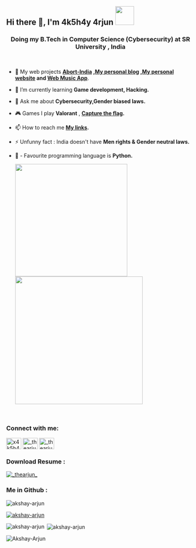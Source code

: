 <h2 align="left"> Hi there 👋, I'm 4k5h4y 4rjun <img src="https://media.giphy.com/media/mGcNjsfWAjY5AEZNw6/giphy.gif" width="50"></h2>



<h3 align="center">Doing my B.Tech in Computer Science (Cybersecurity) at SR University , India</h3>
<br />



- 🔭 My web projects **[Abort-India](https://abort-india.vercel.app) ,[My personal blog](https://akshay-blog.vercel.app) ,[My personal website](https://akshay-arjun.vercel.app) and [Web Music App](https://plays-music.vercel.app)**.

- 🌱 I’m currently learning **Game development, Hacking.**

- 💬 Ask me about **Cybersecurity,Gender biased laws.**

- 🎮 Games I play **Valorant** , **[Capture the flag](https://app.hackthebox.com/profile/425207).**

- 📫 How to reach me **[My links](https://bit.ly/AKSHAYARJUN).**

- ⚡ Unfunny fact : India doesn't have **Men rights & Gender neutral laws.**

- 🐍 - Favourite programming language is **Python.**

   <img src="https://imgs.xkcd.com/comics/python.png" width="300"> <img src=https://media.giphy.com/media/3oEjHWpiVIOGXT5l9m/giphy.gif width="341">
   
</br>
<h3 align="left">Connect with me:</h3>
<p align="left">
<a href="https://twitter.com/akshayvollala" target="blank"><img align="center" src="https://raw.githubusercontent.com/rahuldkjain/github-profile-readme-generator/master/src/images/icons/Social/twitter.svg" alt="x4k5h4yx" height="30" width="40" /></a>
<!--
<a href="https://codesandbox.com/akshay-arjun" target="blank"><img align="center" src="https://raw.githubusercontent.com/rahuldkjain/github-profile-readme-generator/master/src/images/icons/Social/codesandbox.svg" alt="akshay-arjun" height="30" width="40" /></a>
-->
<a href="https://instagram.com/akshayarjun_" target="blank"><img align="center" src="https://raw.githubusercontent.com/rahuldkjain/github-profile-readme-generator/master/src/images/icons/Social/instagram.svg" alt="_thearjun_" height="30" width="40" /></a>
<a href="https://www.linkedin.com/in/akshayvollala/" target="blank"><img align="center" src="https://www.svgrepo.com/show/157006/linkedin.svg" alt="_thearjun_" height="30" width="40" /></a>   
</p>
<h3 style={{ textAlign: "left" }}>Download Resume : </h3>
  <a href="https://github.com/Akshay-Arjun/Akshay-Arjun/raw/main/Akshay%20%20Vollala's%20Resume.pdf"  style={{color: '#1DA1F2', height:"30" ,width:"40"}} target="blank"><img style={{ textAlign: "center" }} src="https://img.shields.io/badge/Resume-100000?style=for-the-badge&logo=readme&logoColor=white" alt="_thearjun_"  /></a>  

<h3 align="left">Me in Github :</h3>
<p align="left"> <img src="https://komarev.com/ghpvc/?username=akshay-arjun&label=Profile%20views&color=ff0000&style=plastic" alt="akshay-arjun" /> </p>

<p align="left"> <a href="https://github.com/ryo-ma/github-profile-trophy"><img src="https://github-profile-trophy.vercel.app/?username=akshay-arjun" alt="akshay-arjun" /></a> </p>

<p><img align="left" src="https://github-readme-stats.vercel.app/api/top-langs?username=akshay-arjun&show_icons=true&theme=tokyonight&locale=en&layout=compact" alt="akshay-arjun" /></p>

<p>&nbsp;<img align="center" src="https://github-readme-stats.vercel.app/api?username=akshay-arjun&show_icons=true&theme=tokyonight&locale=en" alt="akshay-arjun" /></p>

<p><img align="center" src="https://streak-stats.demolab.com/?user=akshay-arjun&theme=tokyonight" alt="Akshay-Arjun" /></p>
